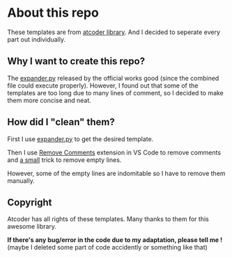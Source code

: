 # About this repo

These templates are from [atcoder library](https://github.com/atcoder/ac-library). And I decided to seperate every part out individually.

## Why I want to create this repo?

The [expander.py](https://github.com/atcoder/ac-library/blob/db0826383c5a6c909f8eac58e64a45aadd4867e2/expander.py) released by the official works good (since the combined file could execute properly). However, I found out that some of the templates are too long due to many lines of comment, so I decided to make them more concise and neat.

## How did I "clean" them?

First I use [expander.py](https://github.com/atcoder/ac-library/blob/db0826383c5a6c909f8eac58e64a45aadd4867e2/expander.py) to get the desired template.

Then I use [Remove Comments](https://marketplace.visualstudio.com/items?itemName=plibither8.remove-comments) extension in VS Code to remove comments and [a small](https://sunnylife.io/en/how-to-remove-empty-lines-in-visual-studio-code/) trick to remove empty lines.

However, some of the empty lines are indomitable so I have to remove them manually.

## Copyright

Atcoder has all rights of these templates. Many thanks to them for this awesome library.

**If there's any bug/error in the code due to my adaptation, please tell me !**(maybe I deleted some part of code accidently or something like that)
